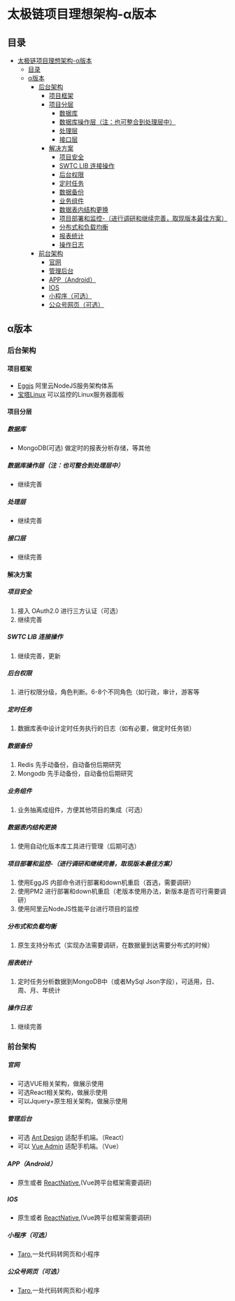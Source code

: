 # 太极链项目理想架构-α版本

## 目录
<!-- TOC -->

- [太极链项目理想架构-α版本](#太极链项目理想架构-α版本)
  - [目录](#目录)
  - [α版本](#α版本)
    - [后台架构](#后台架构)
      - [项目框架](#项目框架)
      - [项目分层](#项目分层)
        - [数据库](#数据库)
        - [数据库操作层（注：也可整合到处理层中）](#数据库操作层注也可整合到处理层中)
        - [处理层](#处理层)
        - [接口层](#接口层)
      - [解决方案](#解决方案)
        - [项目安全](#项目安全)
        - [SWTC LIB 连接操作](#swtc-lib-连接操作)
        - [后台权限](#后台权限)
        - [定时任务](#定时任务)
        - [数据备份](#数据备份)
        - [业务组件](#业务组件)
        - [数据表内结构更换](#数据表内结构更换)
        - [项目部署和监控-（进行调研和继续完善，取现版本最佳方案）](#项目部署和监控-进行调研和继续完善取现版本最佳方案)
        - [分布式和负载均衡](#分布式和负载均衡)
        - [报表统计](#报表统计)
        - [操作日志](#操作日志)
    - [前台架构](#前台架构)
        - [官网](#官网)
        - [管理后台](#管理后台)
        - [APP（Android）](#appandroid)
        - [IOS](#ios)
        - [小程序（可选）](#小程序可选)
        - [公众号网页（可选）](#公众号网页可选)

<!-- /TOC -->


## α版本

### 后台架构

#### 项目框架

- [Eggjs](https://eggjs.org/zh-cn/) 阿里云NodeJS服务架构体系
- [宝塔Linux](https://m.bt.cn/download/linux.html) 可以监控的Linux服务器面板

#### 项目分层

##### 数据库

- MongoDB(可选) 做定时的报表分析存储，等其他

##### 数据库操作层（注：也可整合到处理层中）

- 继续完善

##### 处理层

- 继续完善

##### 接口层

- 继续完善

#### 解决方案

##### 项目安全

1. 接入 OAuth2.0 进行三方认证（可选）
2. 继续完善

##### SWTC LIB 连接操作

1. 继续完善，更新

##### 后台权限

1. 进行权限分级，角色判断。6-8个不同角色（如行政，审计，游客等

##### 定时任务

1. 数据库表中设计定时任务执行的日志（如有必要，做定时任务锁）

##### 数据备份

1. Redis 先手动备份，自动备份后期研究
2. Mongodb 先手动备份，自动备份后期研究

##### 业务组件

1. 业务抽离成组件，方便其他项目的集成（可选）

##### 数据表内结构更换

1. 使用自动化版本库工具进行管理（后期可选）

##### 项目部署和监控-（进行调研和继续完善，取现版本最佳方案）

1. 使用EggJS 内部命令进行部署和down机重启（首选，需要调研）
2. 使用PM2 进行部署和down机重启（老版本使用办法，新版本是否可行需要调研）
3. 使用阿里云NodeJS性能平台进行项目的监控

##### 分布式和负载均衡

1. 原生支持分布式（实现办法需要调研，在数据量到达需要分布式的时候）

##### 报表统计

1. 定时任务分析数据到MongoDB中（或者MySql Json字段），可适用，日、周、月、年统计

##### 操作日志

1. 继续完善

### 前台架构

##### 官网

- 可选VUE相关架构，做展示使用
- 可选React相关架构，做展示使用
- 可以Jquery+原生相关架构，做展示使用

##### 管理后台

- 可选 [Ant Design](https://ant.design/index-cn) 适配手机端。（React）
- 可以 [Vue Admin](https://panjiachen.github.io/vue-element-admin/) 适配手机端。（Vue）

##### APP（Android）

- 原生或者 [ReactNative](https://reactnative.cn/),(Vue跨平台框架需要调研)

##### IOS

- 原生或者 [ReactNative](https://reactnative.cn/),(Vue跨平台框架需要调研)

##### 小程序（可选）

- [Taro](https://taro.aotu.io/),一处代码转网页和小程序

##### 公众号网页（可选）

- [Taro](https://taro.aotu.io/),一处代码转网页和小程序